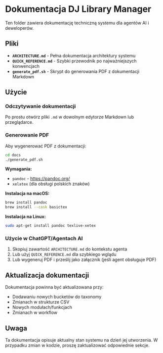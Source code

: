 # Dokumentacja DJ Library Manager

Ten folder zawiera dokumentację techniczną systemu dla agentów AI i deweloperów.

## Pliki

- **`ARCHITECTURE.md`** - Pełna dokumentacja architektury systemu
- **`QUICK_REFERENCE.md`** - Szybki przewodnik po najważniejszych konwencjach
- **`generate_pdf.sh`** - Skrypt do generowania PDF z dokumentacji Markdown

## Użycie

### Odczytywanie dokumentacji

Po prostu otwórz pliki `.md` w dowolnym edytorze Markdown lub przeglądarce.

### Generowanie PDF

Aby wygenerować PDF z dokumentacji:

```bash
cd docs
./generate_pdf.sh
```

**Wymagania:**

- `pandoc` - https://pandoc.org/
- `xelatex` (dla obsługi polskich znaków)

**Instalacja na macOS:**

```bash
brew install pandoc
brew install --cask basictex
```

**Instalacja na Linux:**

```bash
sudo apt-get install pandoc texlive-xetex
```

### Użycie w ChatGPT/Agentach AI

1. Skopiuj zawartość `ARCHITECTURE.md` do kontekstu agenta
2. Lub użyj `QUICK_REFERENCE.md` dla szybkiego wglądu
3. Lub wygeneruj PDF i prześlij jako załącznik (jeśli agent obsługuje PDF)

## Aktualizacja dokumentacji

Dokumentacja powinna być aktualizowana przy:

- Dodawaniu nowych bucketów do taxonomy
- Zmianach w strukturze CSV
- Nowych modułach/funkcjach
- Zmianach w workflow

## Uwaga

Ta dokumentacja opisuje aktualny stan systemu na dzień jej utworzenia. W przypadku zmian w kodzie, proszę zaktualizować odpowiednie sekcje.
